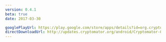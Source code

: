 ```yaml
---
version: 0.4.1
beta: true
date: 2017-03-30

googlePlayUrl: https://play.google.com/store/apps/details?id=org.cryptomator.beta
directDownloadUrl: http://updates.cryptomator.org/android/Cryptomator-0.4.1.apk
---
```

